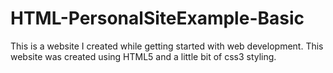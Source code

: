 # HTML-PersonalSiteExample-Basic

This is a website I created while getting started with web development.
This website was created using HTML5 and a little bit of css3 styling.
